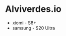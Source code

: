 # Alviverdes.io

- xiomi - S8+
- samsung - S20 Ultra


<!-- https://www.escoladnc.com.br/blog/como-subir-um-projeto-nodejs-para-producao-na-vercel/ -->